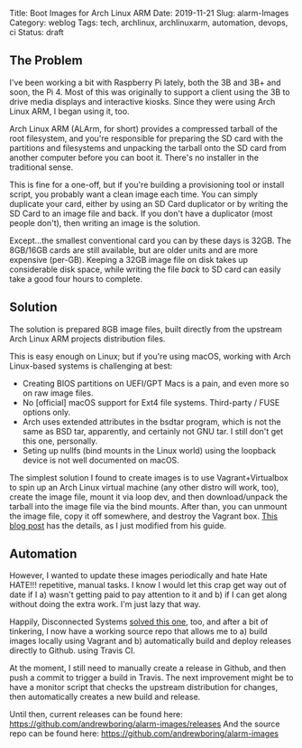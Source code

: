 Title: Boot Images for Arch Linux ARM
Date: 2019-11-21
Slug: alarm-Images
Category: weblog
Tags: tech, archlinux, archlinuxarm, automation, devops, ci
Status: draft

## The Problem

I've been working a bit with Raspberry Pi lately, both the 3B and 3B+ and soon, the Pi 4. Most of this was originally to support a client using the 3B to drive media displays and interactive kiosks. Since they were using Arch Linux ARM, I began using it, too.

Arch Linux ARM (ALArm, for short) provides a compressed tarball of the root filesystem, and you're responsible for preparing the SD card with the partitions and filesystems and unpacking the tarball onto the SD card from another computer before you can boot it. There's no installer in the traditional sense.

This is fine for a one-off, but if you're building a provisioning tool or install script, you probably want a clean image each time. You can simply duplicate your card, either by using an SD Card duplicator or by writing the SD Card to an image file and back. If you don't have a duplicator (most people don't), then writing an image is the solution.

Except...the smallest conventional card you can by these days is 32GB. The 8GB/16GB cards are still available, but are older units and are more expensive (per-GB). Keeping a 32GB image file on disk takes up considerable disk space, while writing the file *back* to SD card can easily take a good four hours to complete.

## Solution

The solution is prepared 8GB image files, built directly from the upstream Arch Linux ARM projects distribution files.

This is easy enough on Linux; but if you're using macOS, working with Arch Linux-based systems is challenging at best:
- Creating BIOS partitions on UEFI/GPT Macs is a pain, and even more so on raw image files.
- No [official] macOS support for Ext4 file systems. Third-party / FUSE options only.
- Arch uses extended attributes in the bsdtar program, which is not the same as BSD tar, apparently, and certainly not GNU tar. I still don't get this one, personally.
- Seting up nullfs (bind mounts in the Linux world) using the loopback device is not well documented on macOS.

The simplest solution I found to create images is to use Vagrant+Virtualbox to spin up an Arch Linux virtual machine (any other distro will work, too), create the image file, mount it via loop dev, and then download/unpack the tarball into the image file via the bind mounts. After than, you can unmount the image file, copy it off somewhere, and destroy the Vagrant box. [This blog post](https://disconnected.systems/blog/raspberry-pi-archlinuxarm-setup/) has the details, as I just modified from his guide.

## Automation

However, I wanted to update these images periodically and hate Hate HATE!!! repetitive, manual tasks. I know I would let this crap get way out of date if I a) wasn't getting paid to pay attention to it and b) if I can get along without doing the extra work. I'm just lazy that way.

Happily, Disconnected Systems [solved this one](https://disconnected.systems/blog/custom-rpi-image-with-github-travis/), too, and after a bit of tinkering, I now have a working source repo that allows me to a) build images locally using Vagrant and b) automatically build and deploy releases directly to Github. using Travis CI.

At the moment, I still need to manually create a release in Github, and then push a commit to trigger a build in Travis. The next improvement might be to have a monitor script that checks the upstream distribution for changes, then automatically creates a new build and release.

Until then, current releases can be found here: https://github.com/andrewboring/alarm-images/releases
And the source repo can be found here: https://github.com/andrewboring/alarm-images
